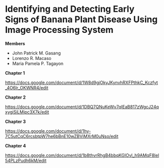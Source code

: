 # Identifying and Detecting Early Signs of Banana Plant Disease Using Image Processing System
**Members**
- John Patrick M. Gasang 
- Lorenzo R. Macaso 
- Maria Pamela P. Tagayon 


**Chapter 1**

https://docs.google.com/document/d/1W8d9gjOkyJKynvhRXFPthkC_Kczfyt_4O6lr_OKWNR4/edit

**Chapter 2**

https://docs.google.com/document/d/1DBQ7QNuKeWv7qIEaB817zWgcJ24qxygiSiLMjpc3X7k/edit

**Chapter 3**

https://docs.google.com/document/d/1hy-7C5utCqC6rcsbtpW7he6bBnE10wZBViMXrM0uNso/edit

**Chapter 4**

https://docs.google.com/document/d/1b8thvrRhgB4bbqKGIOvl_h9AMqF8lel54PLzPudh6kM/edit

